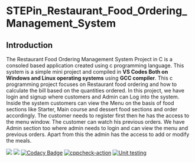 # STEPin_Restaurant_Food_Ordering_Management_System
## Introduction
The Restaurant Food Ordering Management System Project in C is a consoled based application created using c programming language. This system is a simple mini project and compiled in **VS Codes Both on Windows and Linux operating systems** using **GCC compiler**. This c programming project focuses on Restaurant food ordering and how to calculate the bill based on the quantities ordered. In this project, we have login and signup where customers and Admin can Log into the system. Inside the system customers can view the Menu on the basis of food sections like Starter, Main course and dessert food sections and order accordingly. The customer needs to register first then he has the access to the menu window. The customer can watch his previous orders. We have Admin section too where admin needs to login and can view the menu and previous orders. Apart from this the admin has the access to add or modify the meals.

![](https://www.code-inspector.com/project/27306/score/svg)
![](https://www.code-inspector.com/project/27306/status/svg)
[![Codacy Badge](https://app.codacy.com/project/badge/Grade/41b77a387bf148f19aba02d17c86497a)](https://www.codacy.com/gh/sultanbepari/STEPin_Restaurant_Food_Odering_Management_System/dashboard?utm_source=github.com&amp;utm_medium=referral&amp;utm_content=sultanbepari/STEPin_Restaurant_Food_Odering_Management_System&amp;utm_campaign=Badge_Grade)
[![cppcheck-action](https://github.com/sultanbepari/STEPin_Restaurant_Food_Odering_Management_System/actions/workflows/cppcheck.yml/badge.svg)](https://github.com/sultanbepari/STEPin_Restaurant_Food_Odering_Management_System/actions/workflows/cppcheck.yml)
[![Unit testing](https://github.com/sultanbepari/STEPin_Restaurant_Food_Odering_Management_System/actions/workflows/Unit-Test.yml/badge.svg)](https://github.com/sultanbepari/STEPin_Restaurant_Food_Odering_Management_System/actions/workflows/Unit-Test.yml)
